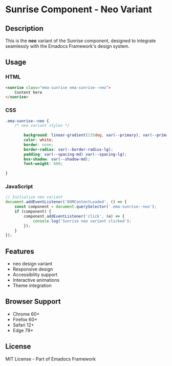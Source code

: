 # Sunrise Component - Neo Variant

## Description
This is the **neo** variant of the Sunrise component, designed to integrate seamlessly with the Emadocs Framework's design system.

## Usage

### HTML
```html
<sunrise class="ema-sunrise ema-sunrise--neo">
    Content here
</sunrise>
```

### CSS
```css
.ema-sunrise--neo {
    /* neo variant styles */
    
        background: linear-gradient(135deg, var(--primary), var(--primary-dark));
        color: white;
        border: none;
        border-radius: var(--border-radius-lg);
        padding: var(--spacing-md) var(--spacing-lg);
        box-shadow: var(--shadow-md);
        font-weight: 600;
    
}
```

### JavaScript
```javascript
// Initialize neo variant
document.addEventListener('DOMContentLoaded', () => {
    const component = document.querySelector('.ema-sunrise--neo');
    if (component) {
        component.addEventListener('click', (e) => {
            console.log('Sunrise neo variant clicked');
        });
    }
});
```

## Features
- neo design variant
- Responsive design
- Accessibility support
- Interactive animations
- Theme integration

## Browser Support
- Chrome 60+
- Firefox 60+
- Safari 12+
- Edge 79+

## License
MIT License - Part of Emadocs Framework
